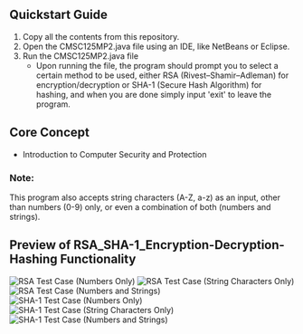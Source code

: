 ## Quickstart Guide
1. Copy all the contents from this repository.
2. Open the CMSC125MP2.java file using an IDE, like NetBeans or Eclipse.
3. Run the CMSC125MP2.java file
   - Upon running the file, the program should prompt you to select a certain method to be used, either RSA (Rivest–Shamir–Adleman) for encryption/decryption or SHA-1 (Secure Hash Algorithm) for hashing, and when you are done simply input 'exit' to leave the program.

## Core Concept
- Introduction to Computer Security and Protection

### Note: 
This program also accepts string characters (A-Z, a-z) as an input, other than numbers (0-9) only, or even a combination of both (numbers and strings).

## Preview of RSA_SHA-1_Encryption-Decryption-Hashing Functionality
![RSA Test Case (Numbers Only)](https://github.com/Shojiyao12/RSA_SHA-1_Encryption-Decryption/assets/90734662/3357e78d-2d18-4af5-b176-7ac57fee0c96)
![RSA Test Case (String Characters Only)](https://github.com/Shojiyao12/RSA_SHA-1_Encryption-Decryption/assets/90734662/3b8163db-58dd-4195-94e1-c8e07e7a13ee)
![RSA Test Case (Numbers and Strings)](https://github.com/Shojiyao12/RSA_SHA-1_Encryption-Decryption/assets/90734662/fb6023cd-611b-428d-9d71-c26b58ed07bd)
![SHA-1 Test Case (Numbers Only)](https://github.com/Shojiyao12/RSA_SHA-1_Encryption-Decryption/assets/90734662/fdb85ffd-4cd7-44d7-84e8-bda961336500)
![SHA-1 Test Case (String Characters Only)](https://github.com/Shojiyao12/RSA_SHA-1_Encryption-Decryption/assets/90734662/68394481-9228-4f06-a729-978f86a0dd2a)
![SHA-1 Test Case (Numbers and Strings)](https://github.com/Shojiyao12/RSA_SHA-1_Encryption-Decryption/assets/90734662/59449be5-c5b3-495a-81e2-1098a197d252)
